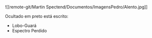 ![[remote-git/Martin Spectend/Documentos/ImagensPedro/Alento.jpg]]

Ocultado em preto está escrito:
- Lobo-Guará
- Espectro Perdido